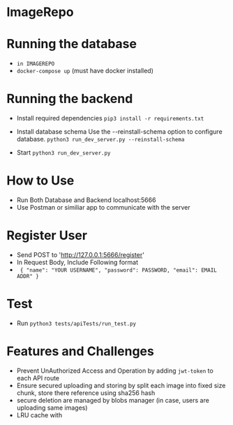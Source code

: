 # ImageRepo

# Running the database
 - `in IMAGEREPO` 
 - `docker-compose up` (must have docker installed)

# Running the backend
 - Install required dependencies 
    `pip3 install -r requirements.txt`

 - Install database schema 
    Use the --reinstall-schema option to configure database.
    `python3 run_dev_server.py --reinstall-schema`

 - Start 
   `python3 run_dev_server.py `

# How to Use
 - Run Both Database and Backend localhost:5666
 - Use Postman or similiar app to communicate with the server

# Register User
 - Send POST to 'http://127.0.0.1:5666/register'
 - In Request Body, Include Following format
 - `
 {
  "name": "YOUR USERNAME",
  "password": PASSWORD,
  "email": EMAIL ADDR"
 }`

# Test
 - Run 
   `python3 tests/apiTests/run_test.py `

# Features and Challenges
 - Prevent UnAuthorized Access and Operation by adding `jwt-token` to each API route
 - Ensure secured uploading and storing by split each image into fixed size chunk, store there reference using sha256 hash
 - secure deletion are managed by blobs manager (in case, users are uploading same images)
 - LRU cache with 